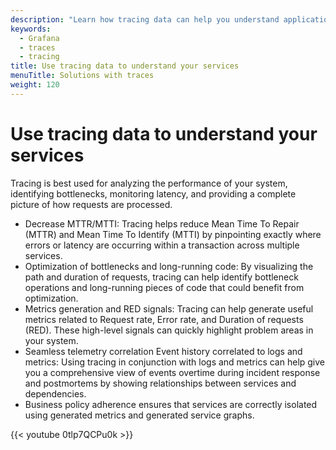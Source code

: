 ```yaml
---
description: "Learn how tracing data can help you understand application insights and performance as well as triaging issues in your services and applications."
keywords:
  - Grafana
  - traces
  - tracing
title: Use tracing data to understand your services
menuTitle: Solutions with traces
weight: 120
---
```


# Use tracing data to understand your services

Tracing is best used for analyzing the performance of your system, identifying bottlenecks, monitoring latency, and providing a complete picture of how requests are processed.

* Decrease MTTR/MTTI: Tracing helps reduce Mean Time To Repair (MTTR) and Mean Time To Identify (MTTI) by pinpointing exactly where errors or latency are occurring within a transaction across multiple services.
*  Optimization of bottlenecks and long-running code: By visualizing the path and duration of requests, tracing can help identify bottleneck operations and long-running pieces of code that could benefit from optimization.
*  Metrics generation and RED signals: Tracing can help generate useful metrics related to Request rate, Error rate, and Duration of requests (RED). These high-level signals can quickly highlight problem areas in your system.
* Seamless telemetry correlation Event history correlated to logs and metrics: Using tracing in conjunction with logs and metrics can help give you a comprehensive view of events overtime during incident response and postmortems by showing relationships between services and dependencies.
* Business policy adherence ensures that services are correctly isolated using generated metrics and generated service graphs.

{{< youtube 0tlp7QCPu0k >}}